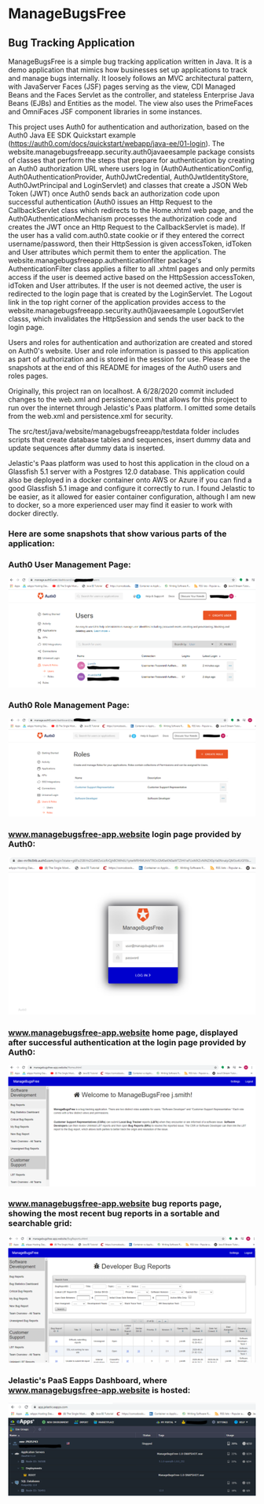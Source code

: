 # ManageBugsFree
## Bug Tracking Application

ManageBugsFree is a simple bug tracking application written in Java. It is a demo application that mimics how businesses set up applications to track and manage bugs internally. It loosely follows an MVC architectural pattern, with JavaServer Faces (JSF) pages serving as the view, CDI Managed Beans and the Faces Servlet as the controller, and stateless Enterprise Java Beans (EJBs) and Entities as the model. The view also uses the PrimeFaces and OmniFaces JSF component libraries in some instances.

This project uses Auth0 for authentication and authorization, based on the Auth0 Java EE SDK Quickstart example (https://auth0.com/docs/quickstart/webapp/java-ee/01-login). The website.managebugsfreeapp.security.auth0javaeesample package consists of classes that perform the steps that prepare for authentication by creating an Auth0 authorization URL where users log in (Auth0AuthenticationConfig, Auth0AuthenticationProvider, Auth0JwtCredential, Auth0JwtIdentityStore, Auth0JwtPrincipal and LoginServlet) and classes that create a JSON Web Token (JWT) once Auth0 sends back an authorization code upon successful authentication (Auth0 issues an Http Request to the CallbackServlet class which redirects to the Home.xhtml web page, and the Auth0AuthenticationMechanism processes the authorization code and creates the JWT once an Http Request to the CallbackServlet is made). If the user has a valid com.auth0.state cookie or if they entered the correct username/password, then their HttpSession is given accessToken, idToken and User attributes which permit them to enter the application. The website.managebugsfreeapp.authenticationfilter package's AuthenticationFilter class applies a filter to all .xhtml pages and only permits access if the user is deemed active based on the HttpSession accessToken, idToken and User attributes. If the user is not deemed active, the user is redirected to the login page that is created by the LoginServlet. The Logout link in the top right corner of the application provides access to the website.managebugsfreeapp.security.auth0javaeesample LogoutServlet classs, which invalidates the HttpSession and sends the user back to the login page.

Users and roles for authentication and authorization are created and stored on Auth0's website. User and role information is passed to this application as part of authorization and is stored in the session for use. Please see the snapshots at the end of this README for images of the Auth0 users and roles pages. 

Originally, this project ran on localhost. A 6/28/2020 commit included changes to the web.xml and persistence.xml that allows for this project to run over the internet through Jelastic's Paas platform. I omitted some details from the web.xml and persistence.xml for security. 

The src/test/java/website/managebugsfreeapp/testdata folder includes scripts that create database tables and sequences, insert dummy data and update sequences after dummy data is inserted.

Jelastic's Paas platform was used to host this application in the cloud on a Glassfish 5.1 server with a Postgres 12.0 database. This application could also be deployed in a docker container onto AWS or Azure if you can find a good Glassfish 5.1 image and configure it correctly to run. I found Jelastic to be easier, as it allowed for easier container configuration, although I am new to docker, so a more experienced user may find it easier to work with docker directly. 



### Here are some snapshots that show various parts of the application:



### Auth0 User Management Page:

![alt text](https://github.com/UNDERHMA/ManageBugsFree/blob/master/Images/Users.PNG?raw=true)



### Auth0 Role Management Page:

![alt text](https://github.com/UNDERHMA/ManageBugsFree/blob/master/Images/Roles.PNG?raw=true)



### www.managebugsfree-app.website login page provided by Auth0:

![alt text](https://github.com/UNDERHMA/ManageBugsFree/blob/master/Images/Login.PNG?raw=true)



### www.managebugsfree-app.website home page, displayed after successful authentication at the login page provided by Auth0:

![alt text](https://github.com/UNDERHMA/ManageBugsFree/blob/master/Images/Home.PNG?raw=true)



### www.managebugsfree-app.website bug reports page, showing the most recent bug reports in a sortable and searchable grid:

![alt text](https://github.com/UNDERHMA/ManageBugsFree/blob/master/Images/Bug%20Reports.PNG?raw=true)



### Jelastic's PaaS Eapps Dashboard, where www.managebugsfree-app.website is hosted:

![alt text](https://github.com/UNDERHMA/ManageBugsFree/blob/master/Images/Eapps.PNG?raw=true)

